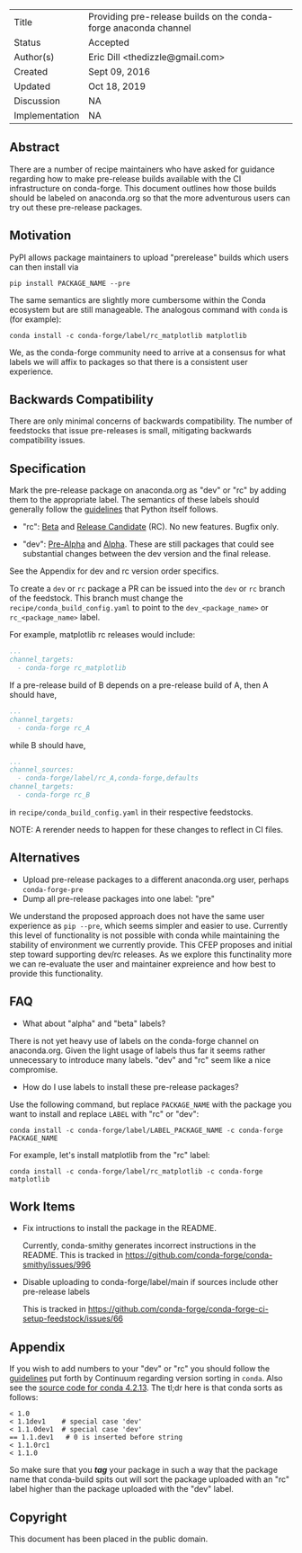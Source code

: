 
<table>
<tr><td> Title </td><td> Providing pre-release builds on the conda-forge anaconda channel </td>
<tr><td> Status </td><td> Accepted </td></tr>
<tr><td> Author(s) </td><td> Eric Dill &lt;thedizzle@gmail.com&gt;</td></tr>
<tr><td> Created </td><td> Sept 09, 2016</td></tr>
<tr><td> Updated </td><td> Oct 18, 2019</td></tr>
<tr><td> Discussion </td><td> NA </td></tr>
<tr><td> Implementation </td><td> NA </td></tr>
</table>

## Abstract

There are a number of recipe maintainers who have asked for guidance regarding
how to make pre-release builds available with the CI infrastructure on
conda-forge. This document outlines how those builds should be labeled on
anaconda.org so that the more adventurous users can try out these pre-release
packages.

## Motivation

PyPI allows package maintainers to upload "prerelease" builds which users can
then install via

```
pip install PACKAGE_NAME --pre
```

The same semantics are slightly more cumbersome within the Conda ecosystem but
are still manageable.  The analogous command with `conda` is (for example):

```
conda install -c conda-forge/label/rc_matplotlib matplotlib
```

We, as the conda-forge community need to arrive at a consensus for what labels
we will affix to packages so that there is a consistent user experience.

## Backwards Compatibility

There are only minimal concerns of backwards compatibility.
The number of feedstocks that issue pre-releases is small, mitigating
backwards compatibility issues.

## Specification

Mark the pre-release package on anaconda.org as "dev" or "rc" by adding them to 
the appropriate label.
The semantics of these labels should generally follow the
[guidelines](https://docs.python.org/devguide/devcycle.html#stages) that Python
itself follows.

- "rc": [Beta](https://docs.python.org/devguide/devcycle.html#beta) and [Release
  Candidate](https://docs.python.org/devguide/devcycle.html#release-candidate-rc)
  (RC). No new features. Bugfix only.

- "dev": [Pre-Alpha](https://docs.python.org/devguide/devcycle.html#pre-alpha)
  and [Alpha](https://docs.python.org/devguide/devcycle.html#alpha). These are
  still packages that could see substantial changes
  between the dev version and the final release.

See the Appendix for dev and rc version order specifics.

To create a `dev` or `rc` package a PR can be issued into the `dev` or `rc` branch of the
feedstock.
This branch must change the `recipe/conda_build_config.yaml` to point to the `dev_<package_name>` or `rc_<package_name>` label.

For example, matplotlib rc releases would include:
```yaml
...
channel_targets:
  - conda-forge rc_matplotlib
```

If a pre-release build of B depends on a pre-release build of A, then A should have,
```yaml
...
channel_targets:
  - conda-forge rc_A
```
while B should have,
```yaml
...
channel_sources:
  - conda-forge/label/rc_A,conda-forge,defaults
channel_targets:
  - conda-forge rc_B
```
in `recipe/conda_build_config.yaml` in their respective feedstocks.

NOTE: A rerender needs to happen for these changes to reflect in CI files.

## Alternatives

* Upload pre-release packages to a different anaconda.org user, perhaps
  `conda-forge-pre`
* Dump all pre-release packages into one label: "pre"

We understand the proposed approach does not have the same user experience
as `pip --pre`, which seems simpler and easier to use.
Currently this level of functionality is not possible with conda while
maintaining the stability of environment we currently provide.
This CFEP proposes and initial step toward supporting dev/rc releases.
As we explore this functinality more we can re-evaluate the user and maintainer
expreience and how best to provide this functionality.

## FAQ

* What about "alpha" and "beta" labels?

There is not yet heavy use of labels on the conda-forge channel on anaconda.org.
Given the light usage of labels thus far it seems rather unnecessary to
introduce many labels.  "dev" and "rc" seem like a nice compromise.

* How do I use labels to install these pre-release packages?

Use the following command, but replace `PACKAGE_NAME` with the package you want
to install and replace `LABEL` with "rc" or "dev":

```
conda install -c conda-forge/label/LABEL_PACKAGE_NAME -c conda-forge PACKAGE_NAME
```

For example, let's install matplotlib from the "rc" label:

```
conda install -c conda-forge/label/rc_matplotlib -c conda-forge matplotlib
```

## Work Items

- Fix intructions to install the package in the README.

  Currently, conda-smithy generates incorrect instructions in the README.
  This is tracked in https://github.com/conda-forge/conda-smithy/issues/996

- Disable uploading to conda-forge/label/main if sources include other pre-release labels

  This is tracked in https://github.com/conda-forge/conda-forge-ci-setup-feedstock/issues/66

## Appendix

If you wish to add numbers to your "dev" or "rc" you should follow the
[guidelines](http://conda.pydata.org/docs/spec.html#build-version-spec) put
forth by Continuum regarding version sorting in `conda`. Also see the [source
code for conda
4.2.13](https://github.com/conda/conda/blob/4.2.13/conda/version.py#L93-L119).
The tl;dr here is that conda sorts as follows:

```
< 1.0
< 1.1dev1    # special case 'dev'
< 1.1.0dev1  # special case 'dev'
== 1.1.dev1   # 0 is inserted before string
< 1.1.0rc1
< 1.1.0
```

So make sure that you ***tag*** your package in such a way that the package name
that conda-build spits out will sort the package uploaded with an "rc" label
higher than the package uploaded with the "dev" label.


## Copyright

This document has been placed in the public domain.
